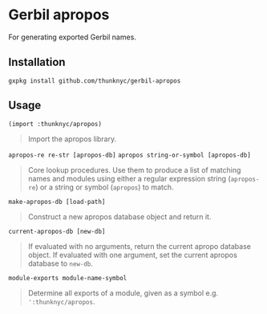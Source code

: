 # Gerbil apropos
For generating exported Gerbil names.

## Installation

```
gxpkg install github.com/thunknyc/gerbil-apropos
```

## Usage

`(import :thunknyc/apropos)`

> Import the apropos library.

`apropos-re re-str [apropos-db]` 
`apropos string-or-symbol [apropos-db]`

> Core lookup procedures. Use them to produce a list of matching
names and modules using either a regular expression string
(`apropos-re`) or a string or symbol (`apropos`) to match.

`make-apropos-db [load-path]`

> Construct a new apropos database object and return it.

`current-apropos-db [new-db]`
> If evaluated with no arguments, return the current apropo database
object. If evaluated with one argument, set the current apropos
database to `new-db`.

`module-exports module-name-symbol`
> Determine all exports of a module, given as a symbol
e.g. `':thunknyc/apropos`.
